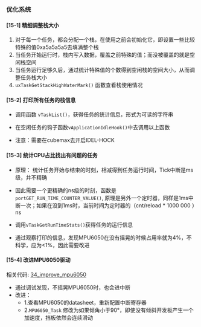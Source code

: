 ### 优化系统
#### [15-1]  精细调整栈大小
1. 对于每一个任务，都会分配一个栈，在使用之前会初始化它，即设置一些比较特殊的值0xa5a5a5a5去填满整个栈 
2. 当任务开始运行时，栈内写入数据，覆盖之前特殊的值；而没被覆盖的就是空闲栈空间
3. 当任务运行足够久后，通过统计特殊值的个数得到空闲栈的空间大小，从而调整任务栈大小
4. `uxTaskGetStackHighWaterMark()` 函数查看栈使用情况








#### [15-2]  打印所有任务的栈信息


- 调用函数 `vTaskList()`，获得任务的统计信息，形式为可读的字符串

- 在空闲任务的钩子函数`vApplicationIdleHook()`中去调用以上函数
- 注意：需要在cubemax去开启IDEL-HOCK







#### [15-3]  统计CPU占比找出有问题的任务

- 原理： 统计任务开始与结束的时刻，相减得到任务运行时间，Tick中断是ms级，并不精确
- 因此需要一个更精确的ns级的时刻，函数是 `portGET_RUN_TIME_COUNTER_VALUE()`, 原理是另外一个定时器，同样是1ms中断一次；如果在没到1ms时，当前时间为定时器的（cnt/reload * 1000 000 ）ns

- 调用`vTaskGetRunTimeStats()`获得任务的运行信息
- 通过观察打印的信息，发现MPU6050在没有摇晃的时候占用率就为4%，不科学，应为<1%，因此需要改进



#### [15-4]  改进MPU6050驱动
相关代码: [34_improve_mpu6050](../MDK5/34_improve_mpu6050/Drivers/DshanMCU-F103/driver_mpu6050.c)
- 通过调试发现，不摇晃MPU6050时，也会进中断
- 改进：
  - 1.查看MPU6050的datasheet，重新配置中断寄存器
  - 2.`MPU6050_Task` 修改为如果倾角小于90°，即使没有倾斜开发板产生一个加速度，挡板依然会连续滑动
  











